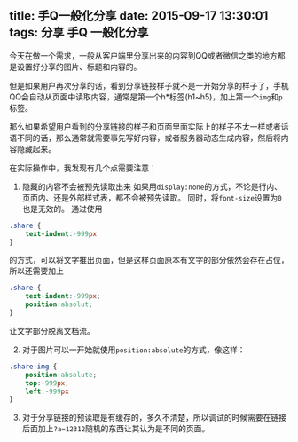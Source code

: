 title: 手Q一般化分享
date: 2015-09-17 13:30:01
tags: 分享 手Q 一般化分享
---
今天在做一个需求，一般从客户端里分享出来的内容到QQ或者微信之类的地方都是设置好分享的图片、标题和内容的。

但是如果用户再次分享的话，看到分享链接样子就不是一开始分享的样子了，手机QQ会自动从页面中读取内容，通常是第一个h*标签(h1~h5)，加上第一个`img`和`p`标签。

那么如果希望用户看到的分享链接的样子和页面里面实际上的样子不太一样或者话语不同的话，那么通常就需要事先写好内容，或者服务器动态生成内容，然后将内容隐藏起来。

在实际操作中，我发现有几个点需要注意：
1. 隐藏的内容不会被预先读取出来
如果用`display:none`的方式，不论是行内、页面内、还是外部样式表，都不会被预先读取。
同时，将`font-size`设置为`0`也是无效的。
通过使用
```css
.share {
    text-indent:-999px
}
```
的方式，可以将文字推出页面，但是这样页面原本有文字的部分依然会存在占位，所以还需要加上
```css
.share {
    text-indent:-999px;
    position:absolut;
}
```
让文字部分脱离文档流。

2. 对于图片可以一开始就使用`position:absolute`的方式，像这样：
```css
.share-img {
    position:absolute;
    top:-999px;
    left:-999px
}
```

3. 对于分享链接的预读取是有缓存的，多久不清楚，所以调试的时候需要在链接后面加上`?a=12312`随机的东西让其认为是不同的页面。
